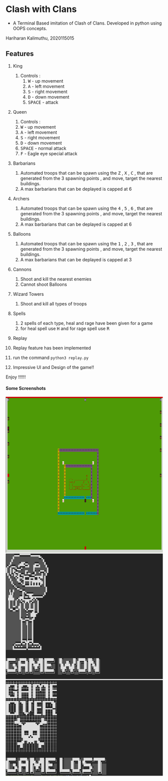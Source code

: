# Clash with Clans

- A Terminal Based imitation of Clash of Clans. Developed in python using OOPS concepts. 

Hariharan Kalimuthu, 2020115015 

## Features

1. King 
   1. Controls : 
      1. <KBD>W</KBD> - up movement
      2. <KBD>A</KBD> - left movement
      3. <KBD>S</KBD> - right movement
      4. <KBD>D</KBD> - down movement
      5. <KBD>SPACE</KBD> - attack
2.  Queen 
    1.  Controls : 
      1. <KBD>W</KBD> - up movement
      2. <KBD>A</KBD> - left movement
      3. <KBD>S</KBD> - right movement
      4. <KBD>D</KBD> - down movement
      5. <KBD>SPACE</KBD> - normal attack
      6. <KBD>F</KBD> - Eagle eye special attack 

3. Barbarians 
   1. Automated troops that can be spawn using the <KBD>Z</KBD> , <KBD>X</KBD> , <KBD>C</KBD> , that are generated from the 3 spawning points , and move, target the nearest buildings.
   2. A max barbarians that can be deplayed is capped at 6 
   
4. Archers 
   1. Automated troops that can be spawn using the <KBD>4</KBD> , <KBD>5</KBD> , <KBD>6</KBD> , that are generated from the 3 spawning points , and move, target the nearest buildings.
   2. A max barbarians that can be deplayed is capped at 6 
   
5. Balloons 
   1. Automated troops that can be spawn using the <KBD>1</KBD> , <KBD>2</KBD> , <KBD>3</KBD> , that are generated from the 3 spawning points , and move, target the nearest buildings.
   2. A max barbarians that can be deplayed is capped at 3
   
6. Cannons
   1. Shoot and kill the nearest enemies
   2. Cannot shoot Balloons

7. Wizard Towers 
   1. Shoot and kill all types of troops 
8. Spells 
   1. 2 spells of each type, heal and rage have been given for a game 
   2. for heal spell use <KBD>H</KBD> and for rage spell use <KBD>R</KBD>
9.  Replay 
   1. Replay feature has been implemented 
   2. run the command  `python3 replay.py`
10. Impressive UI and Design of the game!!

Enjoy !!!!!!

#### Some Screenshots

<img src ="src/images/barbs.png" alt ="barbs">

<img src ="src/images/gamewon.png" alt ="won">

<img src ="src/images/gamelost.png" alt ="lost">

#
